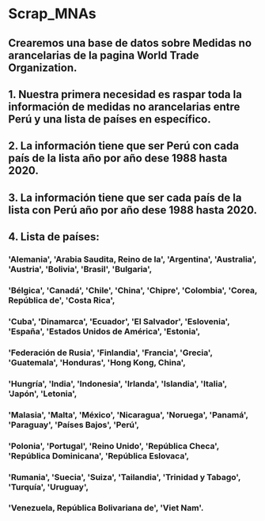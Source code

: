 # Scrap_MNAs
## Crearemos una base de datos sobre Medidas no arancelarias de la pagina World Trade Organization.
## 1. Nuestra primera necesidad es raspar toda la información de medidas no arancelarias entre Perú y una lista de países en específico.
## 2. La información tiene que ser Perú con cada país de la lista año por año dese 1988 hasta 2020.
## 3. La información tiene que ser cada país de la lista con Perú año por año dese 1988 hasta 2020.
## 4. Lista de países:
###     'Alemania', 'Arabia Saudita, Reino de la', 'Argentina', 'Australia', 'Austria', 'Bolivia', 'Brasil', 'Bulgaria',
###     'Bélgica', 'Canadá', 'Chile', 'China', 'Chipre', 'Colombia', 'Corea, República de', 'Costa Rica',
###     'Cuba', 'Dinamarca', 'Ecuador', 'El Salvador', 'Eslovenia', 'España', 'Estados Unidos de América', 'Estonia',
###     'Federación de Rusia', 'Finlandia', 'Francia', 'Grecia', 'Guatemala', 'Honduras', 'Hong Kong, China',
###     'Hungría', 'India', 'Indonesia', 'Irlanda', 'Islandia', 'Italia', 'Japón', 'Letonia',
###     'Malasia', 'Malta', 'México', 'Nicaragua', 'Noruega', 'Panamá', 'Paraguay', 'Países Bajos', 'Perú',
###     'Polonia', 'Portugal', 'Reino Unido', 'República Checa', 'República Dominicana', 'República Eslovaca',
###     'Rumania', 'Suecia', 'Suiza', 'Tailandia', 'Trinidad y Tabago', 'Turquía', 'Uruguay',
###     'Venezuela, República Bolivariana de', 'Viet Nam'.
